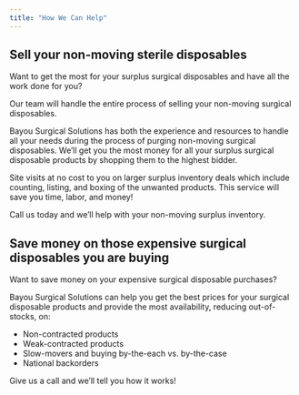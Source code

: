```yaml
---
title: "How We Can Help"
---
```


## Sell your non-moving sterile disposables

Want to get the most for your surplus surgical disposables and have all the work done for you?

Our team will handle the entire process of selling your non-moving surgical disposables.

Bayou Surgical Solutions has both the experience and resources to handle all your needs during the process of purging non-moving surgical disposables. We’ll get you the most money for all your surplus surgical disposable products by shopping them to the highest bidder.

Site visits at no cost to you on larger surplus inventory deals which include counting, listing, and boxing of the unwanted products. This service will save you time, labor, and money!

Call us today and we’ll help with your non-moving surplus inventory.

## Save money on those expensive surgical disposables you are buying

Want to save money on your expensive surgical disposable purchases?

Bayou Surgical Solutions can help you get the best prices for your surgical disposable products and provide the most availability, reducing out-of-stocks, on:

- Non-contracted products
- Weak-contracted products
- Slow-movers and buying by-the-each vs. by-the-case
- National backorders

Give us a call and we’ll tell you how it works!
